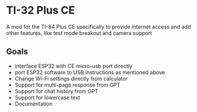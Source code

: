 # TI-32 Plus CE

A mod for the TI-84 Plus CE specifically to provide internet access and add other features, like test mode breakout and camera support


## Goals

- interface ESP32 with CE micro-usb port directly
- port ESP32 software to USB instructions as mentioned above
- Change Wi-Fi settings directly from calculator
- Support for multi-page response from GPT
- Support for chat history from GPT
- Support for lowercase text
- Documentation
